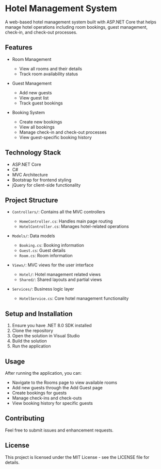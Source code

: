 # Hotel Management System

A web-based hotel management system built with ASP.NET Core that helps manage hotel operations including room bookings, guest management, check-in, and check-out processes.

## Features

- Room Management
  - View all rooms and their details
  - Track room availability status

- Guest Management
  - Add new guests
  - View guest list
  - Track guest bookings

- Booking System
  - Create new bookings
  - View all bookings
  - Manage check-in and check-out processes
  - View guest-specific booking history

## Technology Stack

- ASP.NET Core
- C#
- MVC Architecture
- Bootstrap for frontend styling
- jQuery for client-side functionality

## Project Structure

- `Controllers/`: Contains all the MVC controllers
  - `HomeController.cs`: Handles main page routing
  - `HotelController.cs`: Manages hotel-related operations

- `Models/`: Data models
  - `Booking.cs`: Booking information
  - `Guest.cs`: Guest details
  - `Room.cs`: Room information

- `Views/`: MVC views for the user interface
  - `Hotel/`: Hotel management related views
  - `Shared/`: Shared layouts and partial views

- `Services/`: Business logic layer
  - `HotelService.cs`: Core hotel management functionality

## Setup and Installation

1. Ensure you have .NET 8.0 SDK installed
2. Clone the repository
3. Open the solution in Visual Studio
4. Build the solution
5. Run the application

## Usage

After running the application, you can:
- Navigate to the Rooms page to view available rooms
- Add new guests through the Add Guest page
- Create bookings for guests
- Manage check-ins and check-outs
- View booking history for specific guests

## Contributing

Feel free to submit issues and enhancement requests.

## License

This project is licensed under the MIT License - see the LICENSE file for details.

